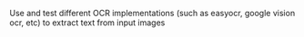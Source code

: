 Use and test different OCR implementations (such as easyocr, google vision ocr, etc) to extract text from input images 
